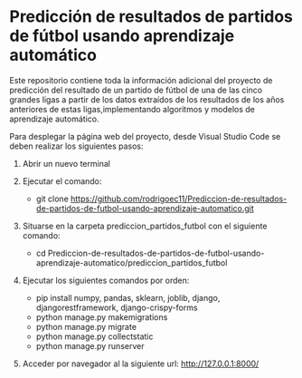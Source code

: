# Predicción de resultados de partidos de fútbol usando aprendizaje automático

Este repositorio contiene toda la información adicional del proyecto de predicción del resultado de un partido de fútbol de una de las cinco grandes ligas a partir de los datos extraídos de los resultados de los años anteriores de estas ligas,implementando algoritmos y modelos de aprendizaje automático.

Para desplegar la página web del proyecto, desde Visual Studio Code se deben realizar los siguientes pasos:

1. Abrir un nuevo terminal

2. Ejecutar el comando:

    * git clone https://github.com/rodrigoec11/Prediccion-de-resultados-de-partidos-de-futbol-usando-aprendizaje-automatico.git

3. Situarse en la carpeta prediccion_partidos_futbol con el siguiente comando: 
    * cd Prediccion-de-resultados-de-partidos-de-futbol-usando-aprendizaje-automatico/prediccion_partidos_futbol

4. Ejecutar los siguientes comandos por orden:

    * pip install numpy, pandas, sklearn, joblib, django, djangorestframework, django-crispy-forms
    * python manage.py makemigrations
    * python manage.py migrate
    * python manage.py collectstatic
    * python manage.py runserver

5. Acceder por navegador al la siguiente url: http://127.0.0.1:8000/
